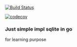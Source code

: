 [![Build Status](https://travis-ci.org/voloyev/gosqlight.svg?branch=master)](https://travis-ci.org/voloyev/gosqlight)

[![codecov](https://codecov.io/gh/voloyev/gosqlight/branch/master/graph/badge.svg)](https://codecov.io/gh/voloyev/gosqlight)

### Just simple impl sqlite in go 
 
 for learning purpose

